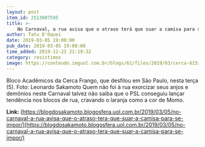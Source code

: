```yaml
---
layout: post
item_id: 2513907595
title: >-
    No Carnaval, a rua avisa que o atraso terá que suar a camisa para se impor
author: Tatu D'Oquei
date: 2019-03-05 19:08:00
pub_date: 2019-03-05 19:08:00
time_added: 2019-12-23 21:19:32
category: resistimos
image: https://conteudo.imguol.com.br/blogs/61/files/2019/03/cerca-615x300.jpg
---
```


Bloco Acadêmicos da Cerca Frango, que desfilou em São Paulo, nesta terça (5). Foto: Leonardo Sakamoto Quem não foi à rua exorcizar seus anjos e demônios neste Carnaval talvez não saiba que o PSL conseguiu lançar tendência nos blocos de rua, cravando o laranja como a cor de Momo.

**Link:** [https://blogdosakamoto.blogosfera.uol.com.br/2019/03/05/no-carnaval-a-rua-avisa-que-o-atraso-tera-que-suar-a-camisa-para-se-impor/](https://blogdosakamoto.blogosfera.uol.com.br/2019/03/05/no-carnaval-a-rua-avisa-que-o-atraso-tera-que-suar-a-camisa-para-se-impor/)

